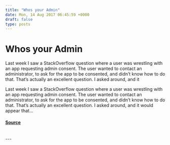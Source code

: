 ```yaml
---
title: "Whos your Admin"
date: Mon, 14 Aug 2017 06:45:59 +0000
draft: false
type: posts
---
```

# Whos your Admin





Last week I saw a StackOverflow question where a user was wrestling with an app requesting admin consent. The user wanted to contact an administrator, to ask for the app to be consented, and didn’t know how to do that. That’s actually an excellent question. I asked around, and it

Last week I saw a StackOverflow question where a user was wrestling with an app requesting admin consent. The user wanted to contact an administrator, to ask for the app to be consented, and didn’t know how to do that. That’s actually an excellent question. I asked around, and it would appear that...

#### [Source](https://www.cloudidentity.com/blog/2017/08/13/whos-your-admin/)

<br/>
---
